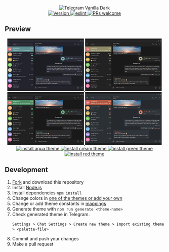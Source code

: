 <p align="center">
  <img alt="Telegram Vanilla Dark" src="https://raw.githubusercontent.com/VChet/Telegram-Vanilla-Dark-Web/master/images/logo.png" width="580"><br/>
  <a href="https://github.com/VChet/Telegram-Vanilla-Dark-Desktop/tags">
    <img src="https://img.shields.io/github/tag/VChet/Telegram-Vanilla-Dark-Desktop.svg?label=version" alt="Version">
  </a>
  <a href="https://github.com/VChet/Telegram-Vanilla-Dark-Desktop/actions?query=workflow%3Aeslint">
    <img src="https://github.com/VChet/Telegram-Vanilla-Dark-Desktop/workflows/eslint/badge.svg?branch=master" alt="eslint">
  </a>
  <a href="https://makeapullrequest.com">
    <img src="https://img.shields.io/badge/PRs-welcome-brightgreen.svg" alt="PRs welcome">
  </a>
</p>

## Preview

<div align="center">
  <a href="./images/aqua.png">
    <img src="./images/aqua.png" alt="aqua theme" width="48%">
  </a>
  <a href="./images/cream.png">
    <img src="./images/cream.png" alt="cream theme" width="48%">
  </a>
  <a href="./images/green.png">
    <img src="./images/green.png" alt="green theme" width="48%">
  </a>
  <a href="./images/red.png">
    <img src="./images/red.png" alt="red theme" width="48%">
  </a>
  <a href="https://t.me/addtheme/vanilla_dark_aqua">
    <img src="https://img.shields.io/badge/install-aqua_theme-77BABC.svg" alt="install aqua theme">
  </a>
  <a width="23%" href="https://t.me/addtheme/vanilla_dark_cream">
    <img src="https://img.shields.io/badge/install-cream_theme-B9B384.svg" alt="install cream theme">
  </a>
  <a width="23%" href="https://t.me/addtheme/vanilla_dark_green">
    <img src="https://img.shields.io/badge/install-green_theme-63B97F.svg" alt="install green theme">
  </a>
  <a width="23%" href="https://t.me/addtheme/vanilla_dark_red">
    <img src="https://img.shields.io/badge/install-red_theme-FF7B5D.svg" alt="install red theme">
  </a>
</div>

## Development

1. [Fork](https://github.com/VChet/Telegram-Vanilla-Dark-Desktop/fork) and download this repository
1. Install [Node.js](https://nodejs.org/)
1. Install dependencies `npm install`
1. Change colors in [one of the themes or add your own](/src/themes.ts)
1. Change or add theme constants in [mappings](/src/mappings.ts)
1. Generate theme with `npm run generate <theme-name>`
1. Check generated theme in Telegram.
   ```
   Settings > Chat Settings > Create new theme > Import existing theme > <palette-file>
   ```
1. Commit and push your changes
1. Make a pull request
